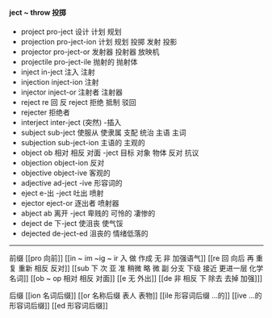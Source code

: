 #### ject ~ throw 投掷 

- project pro-ject 设计 计划 规划  
- projection pro-ject-ion 计划 规划 投掷 发射 投影
- projector pro-ject-or 发射器 投射器 放映机
- projectile pro-ject-ile 抛射的  抛射体
- inject in-ject 注入  注射
- injection inject-ion 注射
- injector inject-or  注射者 注射器
- reject re 回  反 reject 拒绝 抵制 驳回
- rejecter 拒绝者 
- interject inter-ject (突然) -插入
- subject sub-ject  使服从 使隶属 支配 统治 主语 主词
- subjection sub-ject-ion 主语的 主观的
- object ob 相对  相反 对面 -ject  目标 对象 物体 反对 抗议
- objection object-ion 反对
- objective object-ive 客观的
- adjective ad-ject -ive 形容词的
- eject e-出 -ject  吐出  喷射 
- ejector eject-or 逐出者 喷射器
- abject ab 离开 -ject  卑贱的 可怜的 凄惨的
- deject de 下-ject 使沮丧 使气馁
- dejected de-ject-ed 沮丧的 情绪低落的

---
前缀
[[pro 向前]]
[[in  ~ im ~ig ~ ir 入 做 作成  无 非 加强语气]]
[[re  回 向后  再 重复 重新 相反 反对]]
[[sub   下  次 亚  准  稍微 略 微   副 分支 下级   接近 更进一层  化学名词]]
[[ob ~ op 相对  相反 对面]]
[[e 无 外出]]
[[de   非 相反 下 除去 去掉 加强]]]

后缀
[[ion  名词后缀]]
[[or 名称后缀 表人 表物]]
[[ile 形容词后缀  ...的]]
[[ive ...的 形容词后缀]]
[[ed 形容词后缀]]
